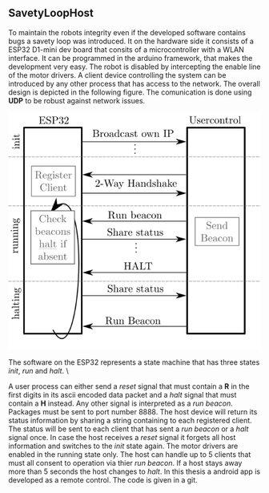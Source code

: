 SavetyLoopHost
---------------


To maintain the robots integrity even if the developed software contains bugs a savety loop was introduced. It on the hardware side it consists of a ESP32 D1-mini dev board that consits of a microcontroller with a WLAN interface. It can be programmed in the arduino framework, that makes the development very easy. The robot is disabled by intercepting the enable line of the motor drivers. A client device controlling the system can be introduced by any other process that has access to the network. The overall design is depicted in the following figure. The comunication is done using **UDP** to be robust against network issues. 

![Arcitecture](./Architecture_savety_loop.svg)

The software on the ESP32 represents a state machine that has three states *init*, *run* and *halt*. \\

A user process can either send a *reset* signal that must contain a **R** in the first digits in its ascii encoded data packet and a *halt* signal that must contain a **H** instead. Any other signal is interpreted as a *run beacon*. Packages must be sent to port number 8888. The host device will return its status information by sharing a string containing to each registered client. The status will be sent to each client that has sent a *run beacon* or a *halt* signal once. In case the host receives a *reset* signal it forgets all host information and switches to the *init* state again. The motor drivers are enabled in the running state only. The host can handle up to 5 clients that must all consent to operation via thier *run beacon*. If a host stays away more than 5 seconds the host changes to *halt*. In this thesis a android app is developed as a remote control. The code is given in a git.